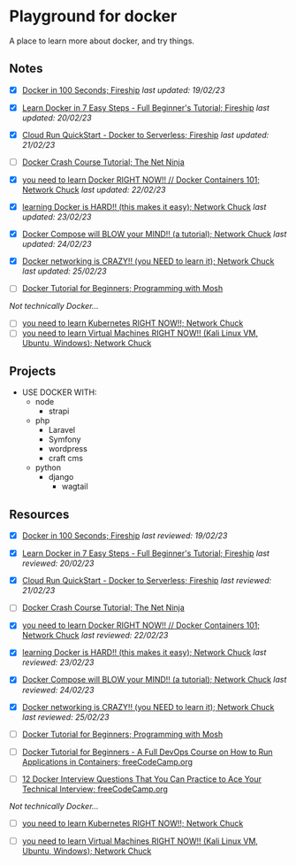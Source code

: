 # Playground for docker

A place to learn more about docker, and try things.

## Notes

- [x] [Docker in 100 Seconds; Fireship](notes/docker-in-100-seconds--fireship.md) *last updated: 19/02/23*
- [x] [Learn Docker in 7 Easy Steps - Full Beginner's Tutorial; Fireship](notes/learn-docker-in-7-easy-steps-full-beginners-tutorial--fireship.md) *last updated: 20/02/23*
- [x] [Cloud Run QuickStart - Docker to Serverless; Fireship](notes/cloud-run-quickstart-docker-to-serverless--fireship.md) *last updated: 21/02/23*

- [ ] [Docker Crash Course Tutorial; The Net Ninja](notes/docker-crash-course-tutorial--the-net-ninja.md) 


- [x] [you need to learn Docker RIGHT NOW!! // Docker Containers 101; Network Chuck](notes/you-need-to-learn-docker-right-now-docker-containers-101--network-chuck.md) *last updated: 22/02/23*
- [x] [learning Docker is HARD!! (this makes it easy); Network Chuck](notes/learning-docker-is-hard-this-makes-it-easy--network-chuck.md) *last updated: 23/02/23*
- [x] [Docker Compose will BLOW your MIND!! (a tutorial); Network Chuck](notes/docker-compose-will-blow-your-mind-a-tutorial--network-chuck.md) *last updated: 24/02/23*
- [x] [Docker networking is CRAZY!! (you NEED to learn it); Network Chuck](notes/docker-networking-is-crazy-you-need-to-learn-it--network-chuck.md) *last updated: 25/02/23*

- [ ] [Docker Tutorial for Beginners; Programming with Mosh](notes/docker-tutorial-for-beginners--programming-with-mosh.md)

*Not technically Docker...*

- [ ] [you need to learn Kubernetes RIGHT NOW!!; Network Chuck](notes/you-need-to-learn-kubernetes-right-now--network-chuck.md)
- [ ] [you need to learn Virtual Machines RIGHT NOW!! (Kali Linux VM, Ubuntu, Windows); Network Chuck](notes/you-need-to-learn-virtual-machines-right-now-kali-linux-vm-ubuntu-windows--network-chuck.md)

## Projects

- USE DOCKER WITH:
    - node
        - strapi
    - php
        - Laravel
        - Symfony
        - wordpress
        - craft cms
    - python
        - django
            - wagtail

## Resources

- [x] [Docker in 100 Seconds; Fireship](https://www.youtube.com/watch?v=Gjnup-PuquQ) *last reviewed: 19/02/23*
- [x] [Learn Docker in 7 Easy Steps - Full Beginner's Tutorial; Fireship](https://www.youtube.com/watch?v=gAkwW2tuIqE) *last reviewed: 20/02/23*
- [x] [Cloud Run QuickStart - Docker to Serverless; Fireship](https://www.youtube.com/watch?v=3OP-q55hOUI) *last reviewed: 21/02/23*

- [ ] [Docker Crash Course Tutorial; The Net Ninja](https://www.youtube.com/playlist?list=PL4cUxeGkcC9hxjeEtdHFNYMtCpjNBm3h7)

- [x] [you need to learn Docker RIGHT NOW!! // Docker Containers 101; Network Chuck](https://www.youtube.com/watch?v=eGz9DS-aIeY) *last reviewed: 22/02/23*
- [x] [learning Docker is HARD!! (this makes it easy); Network Chuck](https://www.youtube.com/watch?v=iX0HbrfRyvc) *last reviewed: 23/02/23*
- [x] [Docker Compose will BLOW your MIND!! (a tutorial); Network Chuck](https://www.youtube.com/watch?v=DM65_JyGxCo) *last reviewed: 24/02/23*
- [x] [Docker networking is CRAZY!! (you NEED to learn it); Network Chuck](https://www.youtube.com/watch?v=bKFMS5C4CG0) *last reviewed: 25/02/23*

- [ ] [Docker Tutorial for Beginners; Programming with Mosh](https://www.youtube.com/watch?v=pTFZFxd4hOI)

- [ ] [Docker Tutorial for Beginners - A Full DevOps Course on How to Run Applications in Containers; freeCodeCamp.org](https://www.youtube.com/watch?v=fqMOX6JJhGo)

- [ ] [12 Docker Interview Questions That You Can Practice to Ace Your Technical Interview; freeCodeCamp.org](https://www.codecademy.com/resources/blog/docker-interview-questions-that-you-can-practice-to-ace-your-technical-interview/)

*Not technically Docker...*

- [ ] [you need to learn Kubernetes RIGHT NOW!!; Network Chuck](https://www.youtube.com/watch?v=7bA0gTroJjw)
- [ ] [you need to learn Virtual Machines RIGHT NOW!! (Kali Linux VM, Ubuntu, Windows); Network Chuck](https://www.youtube.com/watch?v=wX75Z-4MEoM)






